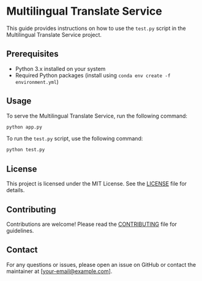 # Multilingual Translate Service

This guide provides instructions on how to use the `test.py` script in the Multilingual Translate Service project.

## Prerequisites

-   Python 3.x installed on your system
-   Required Python packages (install using `conda env create -f environment.yml`)

## Usage

To serve the Multilingual Translate Service, run the following command:

```bash
python app.py
```

To run the `test.py` script, use the following command:

```bash
python test.py
```

## License

This project is licensed under the MIT License. See the [LICENSE](LICENSE) file for details.

## Contributing

Contributions are welcome! Please read the [CONTRIBUTING](CONTRIBUTING.md) file for guidelines.

## Contact

For any questions or issues, please open an issue on GitHub or contact the maintainer at [your-email@example.com].
